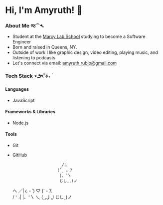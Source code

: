# Hi, I'm Amyruth! 👋

### About Me જ⁀➴
- Student at the [Marcy Lab School](https://www.marcylabschool.org/) studying to become a Software Engineer
- Born and raised in Queens, NY.
- Outside of work I like graphic design, video editing, playing music, and listening to podcasts
- Let's connect via email: amyruth.rubio@gmail.com

### Tech Stack ⋆౨ৎ˚⟡˖ ࣪

#### Languages
- JavaScript

#### Frameworks & Libraries
- Node.js

#### Tools
- Git
- GitHub



                            ╱|、
                          (˚ˎ 。7  
                           |、˜〵          
                           じしˍ,)ノ

     へ         ╱| 
   ૮ - ՛)  ♡   (` - 7.   
   / ⁻ ៸|      |、⁻〵
乀 (ˍ,ل ل      じしˍ)ノ        